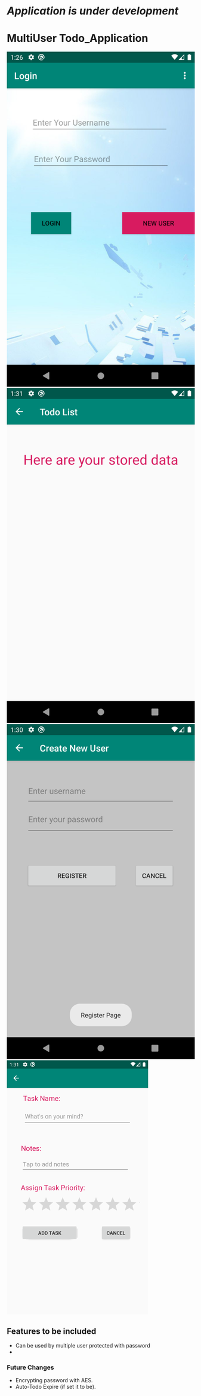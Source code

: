 # *Application is under development*

# MultiUser Todo_Application

![Preview Application](/Screenshot_1580759784.png)
![Preview Application](/Screenshot_1580760064.png)
![Preview Application](/Screenshot_1580760051.png)
![Preview Application](/task_addition.PNG)

## Features to be included

* Can be used by multiple user protected with password
* 
 
### Future Changes

* Encrypting password with AES.
* Auto-Todo Expire (if set it to be).
